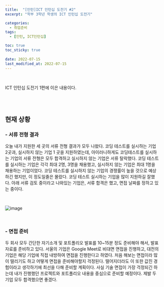 ```yaml
---
title:  "[인턴]ICT 인턴십 도전기 #2"
excerpt: "학부 3학년 학생의 ICT 인턴십 도전기"

categories:
  - 취업준비
tags:
  - [인턴, ICT인턴십]

toc: true
toc_sticky: true
 
date: 2022-07-15
last_modified_at: 2022-07-15
---
```


<br>

ICT 인턴십 도전기 1편에 이은 내용이다.

<br>
<br>

## 현재 상황
### - **서류 전형 결과** <br>
오늘 내가 지원한 세 곳의 서류 전형 결과가 모두 나왔다. 
코딩 테스트를 실시하는 기업 2곳과, 실시하지 않는 기업 1 곳을 지원하였는데, 아이러니하게도 코딩테스트를 실시하는 기업의 서류 전형은 모두 합격하고 실시하지 않는 기업은 서류 탈락했다. 
코딩 테스트를 실시하는 기업은 각각 최대 2명, 3명을 채용했고, 실시하지 않는 기업은 최대 1명을 채용하는 기업이었다. 
코딩 테스트를 실시하지 않는 기업의 경쟁률이 높을 것으로 예상하긴 했지만, 이 정도일줄은 몰랐다. 코딩 테스트 실시하는 기업을 많이 지원하길 잘했다. 
아래 서류 검토 중이라고 나와있는 기업은, 서류 합격은 했고, 면접 날짜를 정하고 있는 중이다.

<br>

![image](https://user-images.githubusercontent.com/84084372/179166898-9a02220b-b33e-4bd4-8cc4-f63ac3e8bdf8.png)

<br>


### - **면접 준비** <br>
두 회사 모두 간단한 자기소개 및 포트폴리오 발표를 10~15분 정도 준비해야 해서, 발표 자료를 준비하고 있다. 
서울의 기업은 Google Meet로 비대면 면접을 진행하고, 대전의 기업은 해당 기업에 직접 내방하여 면접을 진행한다고 하였다. 
처음 해보는 면접이라 많이 떨리기도 하고 어떻게 면접을 준비해야할지 걱정된다. 
떨어지더라도 이 또한 값진 경험이라고 생각하기에 최선을 다해 준비할 계획이다. 
사실 기술 면접이 가장 걱정되긴 하는데 내가 진행했던 프로젝트와 포트폴리오 내용을 중심으로 준비할 예정이다. 
제발 두 기업 모두 합격했으면 좋겠다. 





